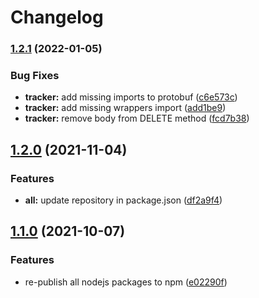 # Changelog

### [1.2.1](https://www.github.com/animeapis/api-nodejs-client/compare/tracker-v1.2.0...tracker-v1.2.1) (2022-01-05)


### Bug Fixes

* **tracker:** add missing imports to protobuf ([c6e573c](https://www.github.com/animeapis/api-nodejs-client/commit/c6e573cf2f38c459fa4e3028768e73499ad22f77))
* **tracker:** add missing wrappers import ([add1be9](https://www.github.com/animeapis/api-nodejs-client/commit/add1be944d56c403a68caaecce8ccb2348efdde0))
* **tracker:** remove body from DELETE method ([fcd7b38](https://www.github.com/animeapis/api-nodejs-client/commit/fcd7b380abcbc6c08669943236ff16481058ed7f))

## [1.2.0](https://www.github.com/animeapis/api-nodejs-client/compare/tracker-v1.1.0...tracker-v1.2.0) (2021-11-04)


### Features

* **all:** update repository in package.json ([df2a9f4](https://www.github.com/animeapis/api-nodejs-client/commit/df2a9f4e1a0f39cee3fb88929f1e775889f21063))

## [1.1.0](https://www.github.com/animeapis/api-nodejs-client/compare/tracker-v1.0.0...tracker-v1.1.0) (2021-10-07)


### Features

* re-publish all nodejs packages to npm ([e02290f](https://www.github.com/animeapis/api-nodejs-client/commit/e02290fa767b60f77fabeabe23697ea51dda791a))
